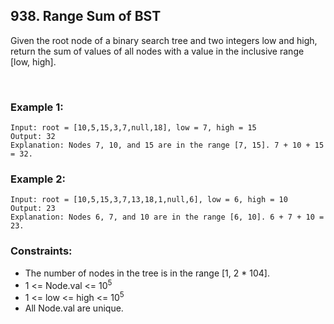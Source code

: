 ##  938. Range Sum of BST

Given the root node of a binary search tree and two integers low and high, return the sum of values of all nodes with a value in the inclusive range [low, high].



<br>

### Example 1:
```
Input: root = [10,5,15,3,7,null,18], low = 7, high = 15
Output: 32
Explanation: Nodes 7, 10, and 15 are in the range [7, 15]. 7 + 10 + 15 = 32.
```

### Example 2:
```
Input: root = [10,5,15,3,7,13,18,1,null,6], low = 6, high = 10
Output: 23
Explanation: Nodes 6, 7, and 10 are in the range [6, 10]. 6 + 7 + 10 = 23.
```

### Constraints:

- The number of nodes in the tree is in the range [1, 2 * 104].
- 1 <= Node.val <= 10<sup>5</sup>
- 1 <= low <= high <= 10<sup>5</sup>
- All Node.val are unique.